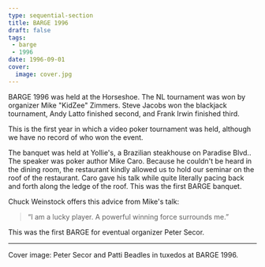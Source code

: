 ```yaml
---
type: sequential-section
title: BARGE 1996
draft: false
tags:
 - barge
 - 1996
date: 1996-09-01
cover:
  image: cover.jpg
---
```


BARGE 1996 was held at the Horseshoe. The NL tournament was won by organizer
Mike &quot;KidZee&quot; Zimmers. Steve Jacobs won the blackjack tournament,
Andy Latto finished second, and Frank Irwin finished third. 

This is the first
year in which a video poker tournament was held, although we have no record of
who won the event. 

The banquet was held at Yollie's, a Brazilian steakhouse on
Paradise Blvd.. The speaker was poker author Mike Caro. Because he couldn't be
heard in the dining room, the restaurant kindly allowed us to hold our seminar
on the roof of the restaurant. Caro gave his talk while quite literally pacing
back and forth along the ledge of the roof. This was the first BARGE
banquet. 

Chuck Weinstock offers this advice from Mike's talk:

> “I am a lucky player. A powerful winning force surrounds me.”

This was the first BARGE for eventual organizer Peter Secor.

-----

Cover image: Peter Secor and Patti Beadles in tuxedos at BARGE 1996.
